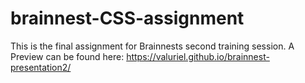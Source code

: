 # brainnest-CSS-assignment
This is the final assignment for Brainnests second training session.
A Preview can be found here: https://valuriel.github.io/brainnest-presentation2/
